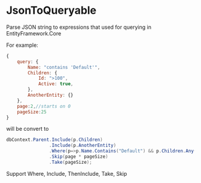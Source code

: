 # JsonToQueryable

Parse JSON string to expressions that used for querying in EntityFramework.Core

For example:
```js
{
    query: {
        Name: "contains 'Default'",
        Children: {
            Id: ">100",
            Active: true,                    
        },               
        AnotherEntity: {}
    },
    page:2,//starts on 0
    pageSize:25
}
```
will be convert to
```csharp
dbContext.Parent.Include(p.Children)
                .Include(p.AnotherEntity)
                .Where(p=>p.Name.Contains("Default") && p.Children.Any(c=>c.Id > 100 && c.Active))
                .Skip(page * pageSize)
                .Take(pageSize);
```

Support Where, Include, ThenInclude, Take, Skip
